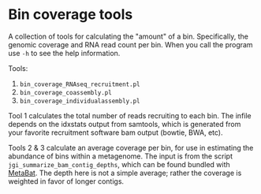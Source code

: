 # Bin coverage tools

A collection of tools for calculating the "amount" of a bin. Specifically, the genomic coverage and RNA read count per bin. When you call the program use ```-h``` to see the help information.

Tools:

1. ```bin_coverage_RNAseq_recruitment.pl```
2. ```bin_coverage_coassembly.pl```
3. ```bin_coverage_individualassembly.pl```

Tool 1 calculates the total number of reads recruiting to each bin. The infile depends on the idxstats output from samtools, which is generated from your favorite recruitment software bam output (bowtie, BWA, etc).

Tools 2 & 3 calculate an average coverage per bin, for use in estimating the abundance of bins within a metagenome. The input is from the script ```jgi_summarize_bam_contig_depths```, which can be found bundled with [MetaBat](https://bitbucket.org/berkeleylab/metabat). The depth here is not a simple average; rather the coverage is weighted in favor of longer contigs.
